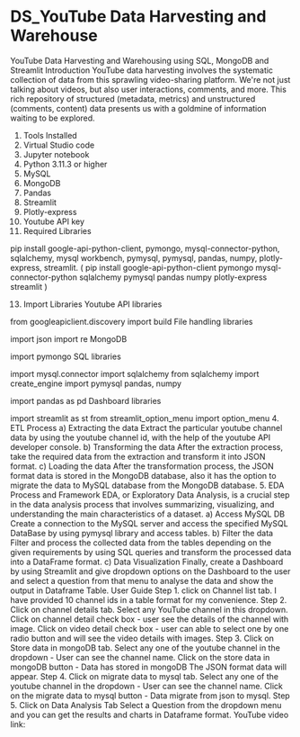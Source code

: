 # DS_YouTube Data Harvesting and Warehouse
YouTube Data Harvesting and Warehousing using SQL, MongoDB and Streamlit
Introduction
YouTube data harvesting involves the systematic collection of data from this sprawling video-sharing platform. We're not just talking about videos, but also user interactions, comments, and more. This rich repository of structured (metadata, metrics) and unstructured (comments, content) data presents us with a goldmine of information waiting to be explored.

1. Tools Installed
2. Virtual Studio code
3. Jupyter notebook
4. Python 3.11.3 or higher
5. MySQL
6. MongoDB
7. Pandas
8. Streamlit
9. Plotly-express
10. Youtube API key
11. Required Libraries
    
pip install google-api-python-client, pymongo, mysql-connector-python, sqlalchemy, mysql workbench, pymysql, pymysql, pandas, numpy, plotly-express, streamlit.
( pip install google-api-python-client pymongo mysql-connector-python sqlalchemy pymysql pandas numpy plotly-express streamlit )

13. Import Libraries
Youtube API libraries

from googleapiclient.discovery import build
File handling libraries

import json
import re
MongoDB

import pymongo
SQL libraries

import mysql.connector
import sqlalchemy
from sqlalchemy import create_engine
import pymysql
pandas, numpy

import pandas as pd
Dashboard libraries

import streamlit as st
from streamlit_option_menu import option_menu
4. ETL Process
a) Extracting the data
Extract the particular youtube channel data by using the youtube channel id, with the help of the youtube API developer console.
b) Transforming the data
After the extraction process, take the required data from the extraction and transform it into JSON format.
c) Loading the data
After the transformation process, the JSON format data is stored in the MongoDB database, also it has the option to migrate the data to MySQL database from the MongoDB database.
5. EDA Process and Framework
EDA, or Exploratory Data Analysis, is a crucial step in the data analysis process that involves summarizing, visualizing, and understanding the main characteristics of a dataset.
a) Access MySQL DB
Create a connection to the MySQL server and access the specified MySQL DataBase by using pymysql library and access tables.
b) Filter the data
Filter and process the collected data from the tables depending on the given requirements by using SQL queries and transform the processed data into a DataFrame format.
c) Data Visualization
Finally, create a Dashboard by using Streamlit and give dropdown options on the Dashboard to the user and select a question from that menu to analyse the data and show the output in Dataframe Table.
User Guide
Step 1. click on Channel list tab.
I have provided 10 channel ids in a table format for my convenience. 
Step 2. Click on channel details tab.
Select any YouTube channel in this dropdown.
Click on channel detail check box - user see the details of the channel with image.
Click on video detail check box - user can able to select one by one radio button and will see the video details with images.
Step 3. Click on Store data in mongoDB tab.
Select any one of the youtube channel in the dropdown - User can see the channel name.
Click on the store data in mongoDB button - Data has stored in mongoDB
The JSON format data will appear.
Step 4. Click on migrate data to mysql tab.
Select any one of the youtube channel in the dropdown - User can see the channel name.
Click on the migrate data to mysql button - Data migrate from json to mysql.
Step 5. Click on Data Analysis Tab
Select a Question from the dropdown menu and you can get the results and charts in Dataframe format.
YouTube video link:

